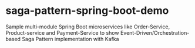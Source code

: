 # saga-pattern-spring-boot-demo

Sample multi-module Spring Boot microservices like Order-Service, Product-service and Payment-Service to show Event-Driven/Orchestration-based Saga Pattern implementation with Kafka
